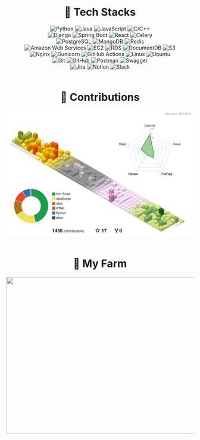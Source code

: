 <div align="center">
  <!-- 1. Tech Stacks -->
  <div>
    <h1>🚀 Tech Stacks</h1>
    <!-- Languages -->
    <img alt="Python" src="https://img.shields.io/badge/Python-3776AB?logo=python&logoColor=white&style=for-the-badge">
    <img alt="Java" src="https://img.shields.io/badge/Java-007396?logo=java&logoColor=white&style=for-the-badge">
    <img alt="JavaScript" src="https://img.shields.io/badge/JavaScript-F7DF1E?logo=javascript&logoColor=black&style=for-the-badge">
    <img alt="C/C++" src="https://img.shields.io/badge/C/C++-00599C?logo=cplusplus&logoColor=white&style=for-the-badge">
    <br/>
    <!-- Frameworks & Libraries -->
    <img alt="Django" src="https://img.shields.io/badge/Django-092E20?logo=django&logoColor=white&style=for-the-badge">
    <img alt="Spring Boot" src="https://img.shields.io/badge/Spring%20Boot-6DB33F?logo=springboot&logoColor=white&style=for-the-badge">
    <img alt="React" src="https://img.shields.io/badge/React-61DAFB?logo=react&logoColor=black&style=for-the-badge">
    <img alt="Celery" src="https://img.shields.io/badge/Celery-37814A?logo=celery&logoColor=white&style=for-the-badge">
    <br />
    <!-- Databases -->
    <img alt="PostgreSQL" src="https://img.shields.io/badge/PostgreSQL-4169E1?logo=postgresql&logoColor=white&style=for-the-badge">
    <img alt="MongoDB" src="https://img.shields.io/badge/MongoDB-47A248?logo=mongodb&logoColor=white&style=for-the-badge">
    <img alt="Redis" src="https://img.shields.io/badge/Redis-FF4438?logo=redis&logoColor=white&style=for-the-badge">
    <br/>
    <!-- Infrastructure -->
    <img alt="Amazon Web Services" src="https://img.shields.io/badge/Amazon%20Web%20Services-232F3E?logo=amazonwebservices&logoColor=white&style=for-the-badge">
    <img alt="EC2" src="https://img.shields.io/badge/EC2-FF9900?logo=amazonec2&logoColor=white&style=for-the-badge">
    <img alt="RDS" src="https://img.shields.io/badge/RDS-527FFF?logo=amazonrds&logoColor=white&style=for-the-badge">
    <img alt="DocumentDB" src="https://img.shields.io/badge/DocumentDB-C925D1?logo=amazondocumentdb&logoColor=white&style=for-the-badge">
    <img alt="S3" src="https://img.shields.io/badge/S3-569A31?logo=amazons3&logoColor=white&style=for-the-badge">
    <br/>
    <img alt="Nginx" src="https://img.shields.io/badge/Nginx-009639?logo=nginx&logoColor=white&style=for-the-badge">
    <img alt="Gunicorn" src="https://img.shields.io/badge/Gunicorn-499848?logo=gunicorn&logoColor=white&style=for-the-badge">
    <img alt="GitHub Actions" src="https://img.shields.io/badge/GitHub Actions-2088FF?logo=githubactions&logoColor=white&style=for-the-badge">
    <img alt="Linux" src="https://img.shields.io/badge/Linux-FCC624?logo=linux&logoColor=black&style=for-the-badge">
    <img alt="Ubuntu" src="https://img.shields.io/badge/Ubuntu-E95420?logo=ubuntu&logoColor=white&style=for-the-badge">
    <br/>
    <!-- Tools -->
    <img alt="Git" src="https://img.shields.io/badge/Git-F05032?logo=git&logoColor=white&style=for-the-badge">
    <img alt="GitHub" src="https://img.shields.io/badge/GitHub-181717?logo=github&logoColor=white&style=for-the-badge">
    <img alt="Postman" src="https://img.shields.io/badge/Postman-FF6C37?logo=postman&logoColor=white&style=for-the-badge">
    <img alt="Swagger" src="https://img.shields.io/badge/Swagger-85EA2D?logo=swagger&logoColor=black&style=for-the-badge">
    <br />
    <img alt="Jira" src="https://img.shields.io/badge/Jira-0052CC?logo=jira&logoColor=white&style=for-the-badge">
    <img alt="Notion" src="https://img.shields.io/badge/Notion-000000?logo=notion&logoColor=white&style=for-the-badge">
    <img alt="Slack" src="https://img.shields.io/badge/Slack-4A154B?logo=slack&logoColor=white&style=for-the-badge">
  </div>

  <br/>

  <!-- 2. Contributions -->
  <div>
    <h1>🎯 Contributions</h1>
    <img src="./profile-3d-contrib/profile-season-animate.svg" />
  </div>

  <br/>

  <!-- 3. My Farm -->
  <div>
    <h1>🏡 My Farm</h1>
    <a href="https://github.com/Jiseoup/">
      <img
        src="https://render.gitanimals.org/farms/Jiseoup"
        width="1280"
        height="420"
      />
    </a>
  </div>
</div>
